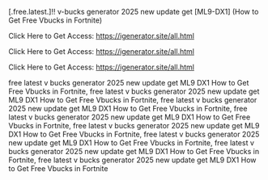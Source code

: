 [.free.latest.]!! v-bucks generator 2025 new update get [ML9-DX1] (How to Get Free Vbucks in Fortnite)

Click Here to Get Access: https://igenerator.site/all.html

Click Here to Get Access: https://igenerator.site/all.html

Click Here to Get Access: https://igenerator.site/all.html

 free latest v bucks generator 2025 new update get ML9 DX1 How to Get Free Vbucks in Fortnite, free latest v bucks generator 2025 new update get ML9 DX1 How to Get Free Vbucks in Fortnite, free latest v bucks generator 2025 new update get ML9 DX1 How to Get Free Vbucks in Fortnite, free latest v bucks generator 2025 new update get ML9 DX1 How to Get Free Vbucks in Fortnite, free latest v bucks generator 2025 new update get ML9 DX1 How to Get Free Vbucks in Fortnite, free latest v bucks generator 2025 new update get ML9 DX1 How to Get Free Vbucks in Fortnite, free latest v bucks generator 2025 new update get ML9 DX1 How to Get Free Vbucks in Fortnite, free latest v bucks generator 2025 new update get ML9 DX1 How to Get Free Vbucks in Fortnite
